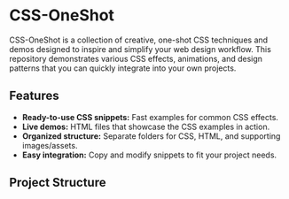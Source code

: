 # CSS-OneShot

CSS-OneShot is a collection of creative, one-shot CSS techniques and demos designed to inspire and simplify your web design workflow. This repository demonstrates various CSS effects, animations, and design patterns that you can quickly integrate into your own projects.

## Features

- **Ready-to-use CSS snippets:** Fast examples for common CSS effects.
- **Live demos:** HTML files that showcase the CSS examples in action.
- **Organized structure:** Separate folders for CSS, HTML, and supporting images/assets.
- **Easy integration:** Copy and modify snippets to fit your project needs.

## Project Structure

